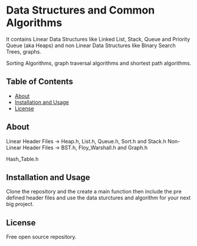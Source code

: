 # Data Structures and Common Algorithms

It contains Linear Data Structures like Linked List, Stack, Queue and Priority Queue (aka Heaps) and non Linear Data Structures like Binary Search Trees, graphs. 

Sorting Algorithms, graph traversal algorithms and shortest path algorithms.

## Table of Contents

- [About](#about)
- [Installation and Usage](#installation_and_usage)
- [License](#license)

## About

Linear Header Files -> Heap.h, List.h, Queue.h, Sort.h and Stack.h
Non-Linear Header Files -> BST.h, Floy_Warshall.h and Graph.h

Hash_Table.h

## Installation and Usage

Clone the repository and the create a main function then include the pre defined header files and use the data sturctures and algorithm for your next big project.

## License

Free open source repository.